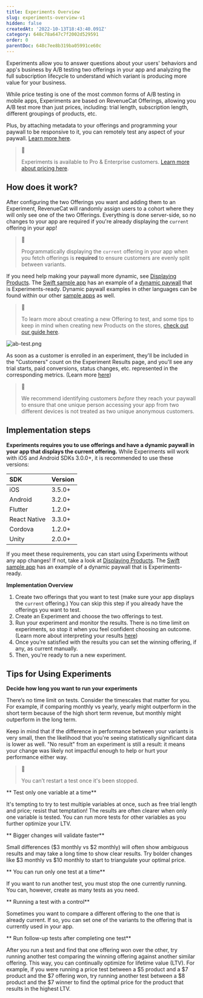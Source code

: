 ```yaml
---
title: Experiments Overview
slug: experiments-overview-v1
hidden: false
createdAt: '2022-10-13T18:43:40.091Z'
category: 648c78a647c7f2002d529591
order: 0
parentDoc: 648c7ee8b319ba05991ce60c
---
```

Experiments allow you to answer questions about your users' behaviors and app's business by A/B testing two offerings in your app and analyzing the full subscription lifecycle to understand which variant is producing more value for your business.

While price testing is one of the most common forms of A/B testing in mobile apps, Experiments are based on RevenueCat Offerings, allowing you A/B test more than just prices, including: trial length, subscription length, different groupings of products, etc.

Plus, by attaching metadata to your offerings and programming your paywall to be responsive to it, you can remotely test any aspect of your paywall. [Learn more here](https://www.revenuecat.com/docs/offering-metadata).

> 📘 
> 
> Experiments is available to Pro & Enterprise customers. [Learn more about pricing here](https://www.revenuecat.com/pricing/).

## How does it work?

After configuring the two Offerings you want and adding them to an Experiment, RevenueCat will randomly assign users to a cohort where they will only see one of the two Offerings. Everything is done server-side, so no changes to your app are required if you're already displaying the `current` offering in your app! 

> 🚧 
> 
> Programmatically displaying the `current` offering in your app when you fetch offerings is **required** to ensure customers are evenly split between variants.

If you need help making your paywall more dynamic, see [Displaying Products](doc:displaying-products). The [Swift sample app](https://github.com/RevenueCat/purchases-ios/tree/main/Examples) has an example of a [dynamic paywall](https://github.com/RevenueCat/purchases-ios/blob/main/Examples/MagicWeather/MagicWeather/Sources/Controllers/PaywallViewController.swift) that is Experiments-ready. Dynamic paywall examples in other languages can be found within our other [sample apps](https://www.revenuecat.com/docs/sample-apps) as well.

> 📘 
> 
> To learn more about creating a new Offering to test, and some tips to keep in mind when creating new Products on the stores, [check out our guide here](doc:creating-offerings-to-test).

![](https://files.readme.io/34bba5f-ab-test.png "ab-test.png")

As soon as a customer is enrolled in an experiment, they'll be included in the "Customers" count on the Experiment Results page, and you'll see any trial starts, paid conversions, status changes, etc. represented in the corresponding metrics. (Learn more [here](doc:experiments-results-v1))

> 📘 
> 
> We recommend identifying customers _before_ they reach your paywall to ensure that one unique person accessing your app from two different devices is not treated as two unique anonymous customers.

## Implementation steps

**Experiments requires you to use offerings and have a dynamic paywall in your app that displays the current offering.** While Experiments will work with iOS and Android SDKs 3.0.0+, it is recommended to use these versions:

| SDK          | Version |
| :----------- | :------ |
| iOS          | 3.5.0+  |
| Android      | 3.2.0+  |
| Flutter      | 1.2.0+  |
| React Native | 3.3.0+  |
| Cordova      | 1.2.0+  |
| Unity        | 2.0.0+  |

If you meet these requirements, you can start using Experiments without any app changes! If not, take a look at [Displaying Products](doc:displaying-products). The [Swift sample app](https://github.com/RevenueCat/purchases-ios/tree/master/Examples/SwiftExample) has an example of a dynamic paywall that is Experiments-ready.

**Implementation Overview**

1. Create two offerings that you want to test (make sure your app displays the `current` offering.) You can skip this step if you already have the offerings you want to test.
2. Create an Experiment and choose the two offerings to test.
3. Run your experiment and monitor the results. There is no time limit on experiments, so stop it when you feel confident choosing an outcome. (Learn more about interpreting your results [here](doc:experiments-results-v1))
4. Once you’re satisfied with the results you can set the winning offering, if any, as current manually.
5. Then, you're ready to run a new experiment.

## Tips for Using Experiments

**Decide how long you want to run your experiments**

There’s no time limit on tests. Consider the timescales that matter for you. For example, if comparing monthly vs yearly, yearly might outperform in the short term because of the high short term revenue, but monthly might outperform in the long term.

Keep in mind that if the difference in performance between your variants is very small, then the likelihood that you're seeing statistically significant data is lower as well. "No result" from an experiment is still a result: it means your change was likely not impactful enough to help or hurt your performance either way.

> 📘 
> 
> You can’t restart a test once it's been stopped.

** Test only one variable at a time**

It's tempting to try to test multiple variables at once, such as free trial length and price; resist that temptation! The results are often clearer when only one variable is tested. You can run more tests for other variables as you further optimize your LTV.

** Bigger changes will validate faster**

Small differences ($3 monthly vs $2 monthly) will often show ambiguous results and may take a long time to show clear results. Try bolder changes like $3 monthly vs $10 monthly to start to triangulate your optimal price.

** You can run only one test at a time**

If you want to run another test, you must stop the one currently running. You can, however, create as many tests as you need.

** Running a test with a control**

Sometimes you want to compare a different offering to the one that is already current. If so, you can set one of the variants to the offering that is currently used in your app.

** Run follow-up tests after completing one test**

After you run a test and find that one offering won over the other, try running another test comparing the winning offering against another similar offering. This way, you can continually optimize for lifetime value (LTV). For example, if you were running a price test between a $5 product and a $7 product and the $7 offering won, try running another test between a $8 product and the $7 winner to find the optimal price for the product that results in the highest LTV.